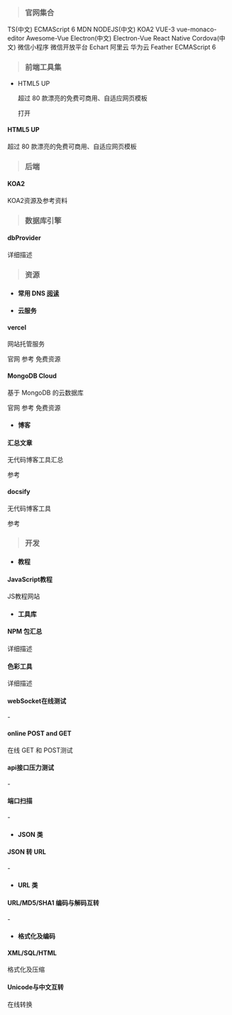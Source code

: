 > ### 官网集合

<p class="tagList borderBottom">
	<span onClick="navTo('https://zhongsp.gitbooks.io/typescript-handbook/content/')">TS(中文)</span>
	<span onClick="navTo('https://es6.ruanyifeng.com/#docs/number')">ECMAScript 6</span>
	<span onClick="navTo('https://developer.mozilla.org/zh-CN/docs/Web')">MDN</span>
	<span onClick="naveTo('https://nodejs.cn/')">NODEJS(中文)</span>
	<span onClick="aaaaaa">KOA2</span>
	<span onClick="aaaaaa">VUE-3</span>
	<span onClick="naveTo('https://github.com/matt-oconnell/vue-monaco-editor/')">vue-monaco-editor</span>
	<span onClick="naveTo('https://github.com/vuejs/awesome-vue#table')">Awesome-Vue</span>
	<span onClick="naveTo('https://www.w3cschool.cn/electronmanual/electronmanual-clipboard.html')">Electron(中文)</span>
	<span onClick="aaaaaa">Electron-Vue</span>
	<span onClick="naveTo('http://www.react-native.cn/')">React Native</span>
	<span onClick="naveTo('https://cordova.axuer.com/')">Cordova(中文)</span>
	<span onClick="naveTo('https://developers.weixin.qq.com/miniprogram/dev/framework/quickstart/#%E5%B0%8F%E7%A8%8B%E5%BA%8F%E7%AE%80%E4%BB%8B')">微信小程序</span>
	<span onClick="naveTo('https://open.weixin.qq.com/')">微信开放平台</span>
	<span onClick="naveTo('https://echarts.apache.org/zh/index.html')">Echart</span>
	<span onClick="naveTo('https://www.aliyun.com/')">阿里云</span>
	<span onClick="aaaaaa">华为云</span>
	<span onClick="naveTo('https://feathericons.com/')">Feather</span>
	<span onClick="aaaaaa">ECMAScript 6</span>
</p>

> ### 前端工具集

<ul class="itemConter">
	<li class="itemList">
		<span>HTML5 UP</span>
		<p>超过 80 款漂亮的免费可商用、自适应网页模板</p>
		<span onClick="navTo('[#/fend/web.md](https://html5up.net/)')">打开</span>
	</li>
</ul>

<div class="bookRow">
	<div class="bookCell" onClick="navTo('[#/fend/web.md](https://html5up.net/)')">
		<h4 class="bookName">HTML5 UP</h4>
		<p class="bookDescribe">超过 80 款漂亮的免费可商用、自适应网页模板</p>
	</div>
</div>

> ### 后端

<div class="bookRow">
	<div class="bookCell" onClick="navTo('#/bend/koa2/README.md')">
		<h4 class="bookName">KOA2</h4>
		<p class="bookDescribe">KOA2资源及参考资料</p>
	</div>
</div>

> ### 数据库引擎

<div class="bookRow">
	<div class="bookCell" onClick="navTo('#/db/dbProvider.md')">
		<h4 class="bookName">dbProvider</h4>
		<p class="bookDescribe">详细描述</p>
	</div>
</div>

> ### 资源

* #### 常用 DNS [阅读]('#/resouce/dns.md')

* #### 云服务
<div class="bookRow">
	<div class="bookCell">
		<h4 class="bookName">vercel</h4>
		<p class="bookDescribe">网站托管服务</p>
		<p class="tagList">
			<span onClick="navTo('https://vercel.com/')">官网</span>
			<span onClick="navTo('https://zhuanlan.zhihu.com/p/347990778')">参考</span>
			<span>免费资源</span>
		</p>
	</div>
	<div class="bookCell">
		<h4 class="bookName">MongoDB Cloud</h4>
		<p class="bookDescribe">基于 MongoDB 的云数据库</p>
		<p class="tagList">
			<span onClick="navTo('https://www.mongodb.com/zh-cn/cloud')">官网</span>
			<span onClick="navTo('https://zhuanlan.zhihu.com/p/347990778')">参考</span>
			<span>免费资源</span>
		</p>
	</div>
</div>

* #### 博客
<div class="bookRow">
	<div class="bookCell">
		<h4 class="bookName">汇总文章</h4>
		<p class="bookDescribe">无代码博客工具汇总</p>
		<p class="tagList">
			<span onClick="navTo('https://mp.weixin.qq.com/s/kirndVjR1V993_aIYeR3gQ')">参考</span>
		</p>
	</div>
	<div class="bookCell">
		<h4 class="bookName">docsify</h4>
		<p class="bookDescribe">无代码博客工具</p>
		<p class="tagList">
			<span onClick="navTo('https://docsify.js.org/#/zh-cn/quickstart')">参考</span>
		</p>
	</div>
</div>

> ### 开发

* #### 教程

<div class="bookRow">
	<div class="bookCell" onClick="navTo('https://www.liaoxuefeng.com/wiki/1022910821149312/1023020745357888')">
		<h4 class="bookName">JavaScript教程</h4>
		<p class="bookDescribe">JS教程网站</p>
	</div>
</div>

* #### 工具库

<div class="bookRow">
	<div class="bookCell" onClick="navTo('#/bend/npm/README.md')">
		<h4 class="bookName">NPM 包汇总</h4>
		<p class="bookDescribe">详细描述</p>
	</div>
	<div class="bookCell" onClick="navTo('#/dev/tools/color.md')">
		<h4 class="bookName">色彩工具</h4>
		<p class="bookDescribe">详细描述</p>
	</div>
	<div class="bookCell" onClick="navTo('http://coolaf.com/tool/chattest')">
		<h4 class="bookName">webSocket在线测试</h4>
		<p class="bookDescribe">-</p>
	</div>
	<div class="bookCell" onClick="navTo('http://coolaf.com/en/tool/post')">
		<h4 class="bookName">online POST and GET</h4>
		<p class="bookDescribe">在线 GET 和 POST测试</p>
	</div>
	<div class="bookCell" onClick="navTo('http://coolaf.com/en/tool/testing')">
		<h4 class="bookName">api接口压力测试</h4>
		<p class="bookDescribe">-</p>
	</div>
	<div class="bookCell" onClick="navTo('http://coolaf.com/en/tool/port')">
		<h4 class="bookName">端口扫描</h4>
		<p class="bookDescribe">-</p>
	</div>
</div>

* #### JSON 类

<div class="bookRow">
	<div class="bookCell" onClick="navTo('http://coolaf.com/en/tool/jurl')">
		<h4 class="bookName">JSON 转 URL</h4>
		<p class="bookDescribe">-</p>
	</div>
</div>

* #### URL 类

<div class="bookRow">
	<div class="bookCell" onClick="navTo('http://coolaf.com/en/tool/ud')">
		<h4 class="bookName">URL/MD5/SHA1 编码与解码互转</h4>
		<p class="bookDescribe">-</p>
	</div>
</div>

* #### 格式化及编码

<div class="bookRow">
	<div class="bookCell" onClick="navTo('http://coolaf.com/en/tool/ff')">
		<h4 class="bookName">XML/SQL/HTML</h4>
		<p class="bookDescribe">格式化及压缩</p>
	</div>
	<div class="bookCell" onClick="navTo('http://coolaf.com/en/tool/unicode')">
		<h4 class="bookName">Unicode与中文互转</h4>
		<p class="bookDescribe">在线转换</p>
	</div>
</div>